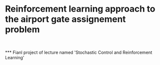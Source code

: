 # Reinforcement learning approach to the airport gate assignement problem

<br>

*** Fianl project of lecture named 'Stochastic Control and Reinforcement Learning'

